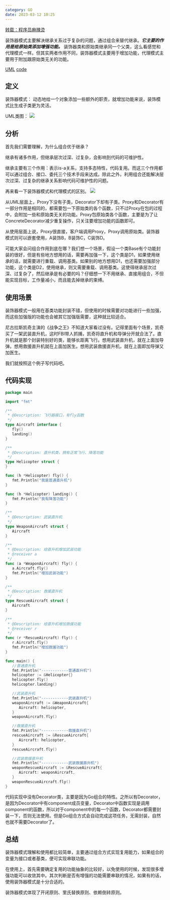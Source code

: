 ```yaml
---
category: GO
date: 2023-03-12 10:25
---
```

[转载：程序员麻辣烫](https://mp.weixin.qq.com/s?__biz=MzUzNzAzMTc3MA==&mid=2247484431&idx=1&sn=2a7cd975bd703b478efe62f971297253&chksm=faec613acd9be82c0839181df010d0fb1bb8ef42ffd7d6d42040c7a8b57a96cde6caa70d34fa&scene=178&cur_album_id=1908992469812199431#rd)

装饰器模式主要解决继承关系过于复杂的问题，通过组合来替代继承。***它主要的作用是给原始类添加增强功能。*** 装饰器类和原始类继承同一个父类，这么看感觉和代理模式一样。但其实两者作用不同，装饰器模式主要用于增加功能，代理模式主要用于附加跟原始类无关的功能。

[UML](https://www.processon.com/view/link/609b39d6f346fb5a37705da6)
[code](https://github.com/shidawuhen/asap/blob/master/controller/design/13decorator.go)

## 定义
装饰器模式： 动态地给一个对象添加一些额外的职责，就增加功能来说，装饰模式比生成子类更为灵活。

UML类图：
<img src="/my_pic/装饰器模式.png">

## 分析
首先我们需要理解，为什么组合优于继承？

继承有诸多作用，但继承层次过深、过复杂，会影响到代码的可维护性。

继承主要有三个作用：表示is-a关系，支持多态特性，代码复用。而这三个作用都可以通过组合、接口、委托三个技术手段来达成。除此之外，利用组合还能解决层次过深、过复杂的继承关系影响代码可维护性的问题。

再来看一下装饰器模式和代理模式的区别。
<img src="/my_pic/装饰器模式2.png">

从UML层面上，Proxy下没有子类，Decorator下却有子类。Proxy和Decorator有一部分作用是相同的，都需要包一下原始类的各个函数，只不过Proxy在包的过程中，会附加一些和原始类无关的功能。Proxy包原始类各个函数，主要是为了让ConcreteDecorator减少重复操作，只关注要增加功能的函数即可。

从使用层面上说，Proxy很直接，客户端调用Proxy，Proxy调用原始类。装饰器模式则可以嵌套使用，A装饰B，B装饰C，C装饰D。

可能大家会问组合作用到底在哪？我们想一个场景，假设一个类Base有个功能封装的很好，但是有些地方想用的话，需要再加强一下，这个类是D1，如果使用继承的话，就需要进行重载、调用基类。如果别的地方想用D1，也还需要加强部分功能，这个类是D2，使用继承，则又需要重载、调用基类。这使得继承层次过深、过复杂了，然后继承是有必要的吗？仔细想一下不用继承、直接用组合，不但能实现目标，工作量减小，而且能去掉继承的束缚。

## 使用场景
装饰器模式一般用在基类功能封装不错，但使用的时候需要对功能进行一些加强，而这些加强版的功能也会被其它加强版需要，这种就比较适合。

尼古拉斯凯奇主演的《战争之王》不知道大家看过没有。记得里面有个场景，凯奇买了一架武装直升机，这时FBI带人抓捕，凯奇将直升机和导弹分开就合法了。直升机就是那个封装特别好的类，能够长距离飞行。想用武装直升机，就在上面加导弹。想用救援直升机就在上面加医生。想用武装救援直升机，就在上面即加导弹又加医生。

我们就按照这个例子写代码吧。

## 代码实现
```go
package main

import "fmt"

/**
 * @Description: 飞行器接口，有fly函数
 */
type Aircraft interface {
   fly()
   landing()
}

/**
 * @Description: 直升机类，拥有正常飞行、降落功能
 */
type Helicopter struct {
}

func (h *Helicopter) fly() {
   fmt.Println("我是普通直升机")
}

func (h *Helicopter) landing() {
   fmt.Println("我有降落功能")
}

/**
 * @Description: 武装直升机
 */
type WeaponAircraft struct {
   Aircraft
}

/**
 * @Description: 给直升机增加武装功能
 * @receiver a
 */
func (a *WeaponAircraft) fly() {
   a.Aircraft.fly()
   fmt.Println("增加武装功能")
}

/**
 * @Description: 救援直升机
 */
type RescueAircraft struct {
   Aircraft
}

/**
 * @Description: 给直升机增加救援功能
 * @receiver r
 */
func (r *RescueAircraft) fly() {
   r.Aircraft.fly()
   fmt.Println("增加救援功能")
}

func main() {
   //普通直升机
   fmt.Println("------------普通直升机")
   helicopter := &Helicopter{}
   helicopter.fly()
   helicopter.landing()

   //武装直升机
   fmt.Println("------------武装直升机")
   weaponAircraft := &WeaponAircraft{
      Aircraft: helicopter,
   }
   weaponAircraft.fly()

   //救援直升机
   fmt.Println("------------救援直升机")
   rescueAircraft := &RescueAircraft{
      Aircraft: helicopter,
   }
   rescueAircraft.fly()

   //武装救援直升机
   fmt.Println("------------武装救援直升机")
   weaponRescueAircraft := &RescueAircraft{
      Aircraft: weaponAircraft,
   }
   weaponRescueAircraft.fly()
}
```
代码实现中没有Decorator类，主要是因为Go组合的特性。之所以有Decorator，是因为Decorator中有component成员变量，Decorator中函数实现是调用component的函数，所以对于component中的每一个函数，Decorator都需要封装一下，否则无法使用。但是Go组合方式会自动完成这项任务，无需封装，自然也就不需要Decorator了。

## 总结
装饰器模式理解和使用都比较简单，主要通过组合方式实现复用能力，如果组合的变量为接口或者基类，便可实现串联功能。

在使用上，首先需要确定复用的功能抽象的比较好，以免使用的时候，发现很多增强功能可以收敛其中。其次判断是否有增强的功能需要串联的情况，如果有的话，使用装饰器模式是十分合适的。

装饰器模式体现了开闭原则、里氏替换原则、依赖倒转原则。